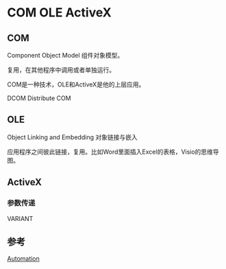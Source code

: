 # COM OLE ActiveX

## COM

Component Object Model 组件对象模型。

复用，在其他程序中调用或者单独运行。

COM是一种技术，OLE和ActiveX是他的上层应用。

DCOM  Distribute COM

## OLE

Object Linking and Embedding 对象链接与嵌入

应用程序之间彼此链接，复用。比如Word里面插入Excel的表格，Visio的思维导图。

## ActiveX





### 参数传递

VARIANT

## 参考

[Automation](https://msdn.microsoft.com/en-us/library/dt80be78.aspx)

